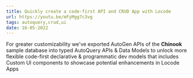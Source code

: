 ```yaml
---
title: Quickly create a code-first API and CRUD App with Locode
url: https://youtu.be/mFyMgg7c3vg
tags: autoquery,crud,ui
date: 16-05-2022
---
```


For greater customizability we've exported AutoGen APIs of the **Chinook** sample database into typed AutoQuery APIs 
& Data Models to unlock more flexible code-first declarative & programmatic dev models that includes Custom UI components 
to showcase potential enhancements in Locode Apps